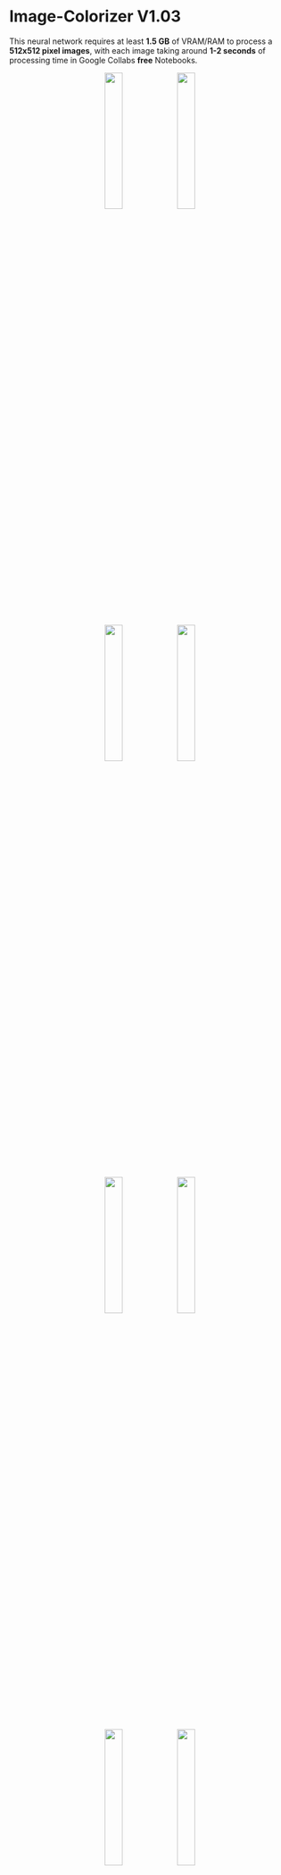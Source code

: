 # Image-Colorizer V1.03

This neural network requires at least **1.5 GB** of VRAM/RAM to process a **512x512 pixel images**, with each image taking around **1-2 seconds** of processing time in Google Collabs **free** Notebooks.


<p float="left" align="middle"> 
  <img src="https://cdn.discordapp.com/attachments/997620797826945045/1039617766518431784/unknown.png" width="25%" />
  <img src="https://cdn.discordapp.com/attachments/997620797826945045/1039617784797204520/unknown.png" width="25%" /> 
</p>

<p float="left" align="middle"> 
  <img src="https://media.discordapp.net/attachments/997620797826945045/1039617575220420608/unknown.png" width="25%" />
  <img src="https://media.discordapp.net/attachments/997620797826945045/1039617591368491028/unknown.png" width="25%" /> 
</p>

<p float="left" align="middle"> 
  <img src="https://cdn.discordapp.com/attachments/997620797826945045/1039617512112926740/unknown.png" width="25%" />
  <img src="https://cdn.discordapp.com/attachments/997620797826945045/1039617525912174653/unknown.png" width="25%" /> 
</p>

<p float="left" align="middle"> 
  <img src="https://media.discordapp.net/attachments/997620797826945045/1039617459436650628/unknown.png" width="25%" />
  <img src="https://cdn.discordapp.com/attachments/997620797826945045/1039617475140128768/unknown.png" width="25%" /> 
</p>

<p float="left" align="middle"> 
  <img src="https://cdn.discordapp.com/attachments/997620797826945045/1039617100433588264/unknown.png" width="25%" />
  <img src="https://cdn.discordapp.com/attachments/997620797826945045/1039617131874103326/unknown.png" width="25%" /> 
</p>

<p float="left" align="middle"> 
  <img src="https://cdn.discordapp.com/attachments/997620797826945045/1039617042493472880/unknown.png" width="25%" />
  <img src="https://cdn.discordapp.com/attachments/997620797826945045/1039617055873302598/unknown.png" width="25%" /> 
</p>

<p float="left" align="middle"> 
  <img src="https://cdn.discordapp.com/attachments/997620797826945045/1039613391372816414/unknown.png" width="25%" />
  <img src="https://cdn.discordapp.com/attachments/997620797826945045/1039613405495038064/unknown.png" width="25%" /> 
</p>

<p float="left" align="middle"> 
  <img src="https://cdn.discordapp.com/attachments/997620797826945045/1039616658257490030/unknown.png" width="25%" />
  <img src="https://cdn.discordapp.com/attachments/997620797826945045/1039616673168240651/unknown.png" width="25%" /> 
</p>

<p float="left" align="middle"> 
  <img src="https://cdn.discordapp.com/attachments/997620797826945045/1039620562244349972/unknown.png" width="25%" />
  <img src="https://cdn.discordapp.com/attachments/997620797826945045/1039620598818668565/unknown.png" width="25%" /> 
</p>

<p float="left" align="middle"> 
  <img src="https://cdn.discordapp.com/attachments/997620797826945045/1039620884907954206/unknown.png" width="25%" />
  <img src="https://cdn.discordapp.com/attachments/997620797826945045/1039620903048323102/unknown.png" width="25%" /> 
</p>
